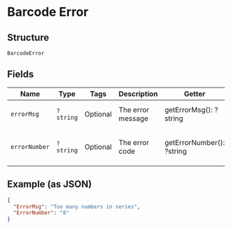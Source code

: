 
# Barcode Error

## Structure

`BarcodeError`

## Fields

| Name | Type | Tags | Description | Getter | Setter |
|  --- | --- | --- | --- | --- | --- |
| `errorMsg` | `?string` | Optional | The error message | getErrorMsg(): ?string | setErrorMsg(?string errorMsg): void |
| `errorNumber` | `?string` | Optional | The error code | getErrorNumber(): ?string | setErrorNumber(?string errorNumber): void |

## Example (as JSON)

```json
{
  "ErrorMsg": "Too many numbers in series",
  "ErrorNumber": "8"
}
```

